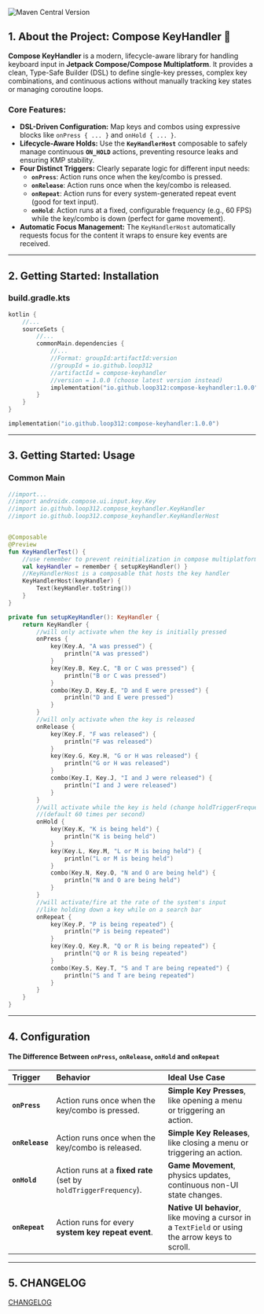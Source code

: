 ![Maven Central Version](https://img.shields.io/maven-central/v/io.github.loop312/compose-keyhandler)


## 1. About the Project: Compose KeyHandler 🚀

 **Compose KeyHandler** is a modern, lifecycle-aware library for handling keyboard input in **Jetpack Compose/Compose Multiplatform**. It provides a clean, Type-Safe Builder (DSL) to define single-key presses, complex key combinations, and continuous actions without manually tracking key states or managing coroutine loops.

### Core Features:

* **DSL-Driven Configuration:** Map keys and combos using expressive blocks like `onPress { ... }` and `onHold { ... }`.
* **Lifecycle-Aware Holds:** Use the **`KeyHandlerHost`** composable to safely manage continuous **`ON_HOLD`** actions, preventing resource leaks and ensuring KMP stability.
* **Four Distinct Triggers:** Clearly separate logic for different input needs:
  * **`onPress`**: Action runs once when the key/combo is pressed.
  * **`onRelease`**: Action runs once when the key/combo is released.
  * **`onRepeat`**: Action runs for every system-generated repeat event (good for text input).
  * **`onHold`**: Action runs at a fixed, configurable frequency (e.g., 60 FPS) while the key/combo is down (perfect for game movement).
* **Automatic Focus Management:** The `KeyHandlerHost` automatically requests focus for the content it wraps to ensure key events are received.

-----



## 2. Getting Started: Installation

### build.gradle.kts
```kotlin
kotlin {
    //...
    sourceSets {
        //...
        commonMain.dependencies {
            //...
            //Format: groupId:artifactId:version
            //groupId = io.github.loop312
            //artifactId = compose-keyhandler
            //version = 1.0.0 (choose latest version instead)
            implementation("io.github.loop312:compose-keyhandler:1.0.0")
        }
    }
}
```

```kotlin
implementation("io.github.loop312:compose-keyhandler:1.0.0") 
```

-----

## 3. Getting Started: Usage

### Common Main
```kotlin
//import...
//import androidx.compose.ui.input.key.Key
//import io.github.loop312.compose_keyhandler.KeyHandler
//import io.github.loop312.compose_keyhandler.KeyHandlerHost


@Composable
@Preview
fun KeyHandlerTest() {
    //use remember to prevent reinitialization in compose multiplatform
    val keyHandler = remember { setupKeyHandler() }
    //KeyHandlerHost is a composable that hosts the key handler
    KeyHandlerHost(keyHandler) {
        Text(keyHandler.toString())
    }
}

private fun setupKeyHandler(): KeyHandler {
    return KeyHandler {
        //will only activate when the key is initially pressed
        onPress {
            key(Key.A, "A was pressed") {
                println("A was pressed")
            }
            key(Key.B, Key.C, "B or C was pressed") {
                println("B or C was pressed")
            }
            combo(Key.D, Key.E, "D and E were pressed") {
                println("D and E were pressed")
            }
        }
        //will only activate when the key is released
        onRelease {
            key(Key.F, "F was released") {
                println("F was released")
            }
            key(Key.G, Key.H, "G or H was released") {
                println("G or H was released")
            }
            combo(Key.I, Key.J, "I and J were released") {
                println("I and J were released")
            }
        }
        //will activate while the key is held (change holdTriggerFrequency to change how often it activates per second)
        //(default 60 times per second)
        onHold {
            key(Key.K, "K is being held") {
                println("K is being held")
            }
            key(Key.L, Key.M, "L or M is being held") {
                println("L or M is being held")
            }
            combo(Key.N, Key.O, "N and O are being held") {
                println("N and O are being held")
            }
        }
        //will activate/fire at the rate of the system's input
        //like holding down a key while on a search bar
        onRepeat {
            key(Key.P, "P is being repeated") {
                println("P is being repeated")
            }
            key(Key.Q, Key.R, "Q or R is being repeated") {
                println("Q or R is being repeated")
            }
            combo(Key.S, Key.T, "S and T are being repeated") {
                println("S and T are being repeated")
            }
        }
    }
}
```

-----

## 4. Configuration

#### The Difference Between `onPress`, `onRelease`, `onHold` and `onRepeat`

 | Trigger         | Behavior                                                         | Ideal Use Case                                                                                   |
 |:----------------|:-----------------------------------------------------------------|:-------------------------------------------------------------------------------------------------|
 | **`onPress`**   | Action runs once when the key/combo is pressed.                  | **Simple Key Presses**, like opening a menu or triggering an action.                             |
 | **`onRelease`** | Action runs once when the key/combo is released.                 | **Simple Key Releases**, like closing a menu or triggering an action.                            |
 | **`onHold`**    | Action runs at a **fixed rate** (set by `holdTriggerFrequency`). | **Game Movement**, physics updates, continuous non-UI state changes.                             |
 | **`onRepeat`**  | Action runs for every **system key repeat event**.               | **Native UI behavior**, like moving a cursor in a `TextField` or using the arrow keys to scroll. |

-----

## 5. CHANGELOG

[CHANGELOG](CHANGELOG.md)
